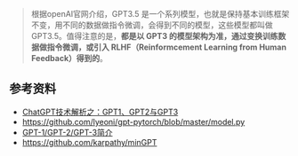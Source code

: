 > 根据openAI官网介绍，GPT3.5 是一个系列模型，也就是保持基本训练框架不变，用不同的数据做指令微调，会得到不同的模型，这些模型都叫做 GPT3.5。值得注意的是，**都是以 GPT3 的模型架构为准，通过变换训练数据做指令微调，或引入 RLHF（Reinformcement Learning from Human Feedback）得到的**。

## 参考资料

- [ChatGPT技术解析之：GPT1、GPT2与GPT3](https://juejin.cn/post/7215806457961775160)
- https://github.com/lyeoni/gpt-pytorch/blob/master/model.py
- [GPT-1/GPT-2/GPT-3简介](https://zhuanlan.zhihu.com/p/473001104)
- https://github.com/karpathy/minGPT
